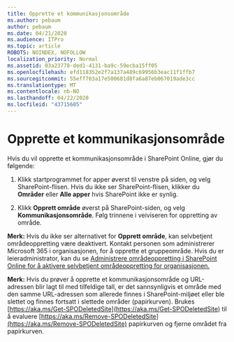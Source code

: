```yaml
---
title: Opprette et kommunikasjonsområde
ms.author: pebaum
author: pebaum
ms.date: 04/21/2020
ms.audience: ITPro
ms.topic: article
ROBOTS: NOINDEX, NOFOLLOW
localization_priority: Normal
ms.assetid: 03a23778-ded1-4131-ba9c-59ecba15ff05
ms.openlocfilehash: efd118352e2f7a137a489c69956b3eac11f1ffb7
ms.sourcegitcommit: 55eff703a17e500681d8fa6a87eb067019ade3cc
ms.translationtype: MT
ms.contentlocale: nb-NO
ms.lasthandoff: 04/22/2020
ms.locfileid: "43715605"
---
```

# <a name="create-a-communication-site"></a>Opprette et kommunikasjonsområde

Hvis du vil opprette et kommunikasjonsområde i SharePoint Online, gjør du følgende: 
  
1. Klikk startprogrammet for apper øverst til venstre på siden, og velg SharePoint-flisen. Hvis du ikke ser SharePoint-flisen, klikker du **Områder** eller **Alle apper** hvis SharePoint ikke er synlig. 
    
2. Klikk **Opprett område** øverst på SharePoint-siden, og velg **Kommunikasjonsområde**. Følg trinnene i veiviseren for oppretting av område. 
    
 **Merk:** Hvis du ikke ser alternativet for **Opprett område**, kan selvbetjent områdeoppretting være deaktivert. Kontakt personen som administrerer Microsoft 365 i organisasjonen, for å opprette et gruppeområde. Hvis du er leieradministrator, kan du se [Administrere områdeoppretting i SharePoint Online for å aktivere selvbetjent områdeoppretting for organisasjonen.](https://go.microsoft.com/fwlink/?linkid=2018780)
  
 **Merk:** Hvis du prøver å opprette et kommunikasjonsområde og URL-adressen blir lagt til med tilfeldige tall, er det sannsynligvis et område med den samme URL-adressen som allerede finnes i SharePoint-miljøet eller ble slettet og finnes fortsatt i slettede områder (papirkurven). Brukes [https://aka.ms/Get-SPODeletedSite](https://aka.ms/Get-SPODeletedSite) til å evaluere [https://aka.ms/Remove-SPODeletedSite](https://aka.ms/Remove-SPODeletedSite) papirkurven og fjerne området fra papirkurven. 
  

